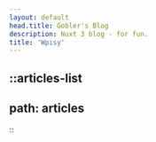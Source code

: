```yaml
---
layout: default
head.title: Gobler's Blog
description: Nuxt 3 blog - for fun.
title: 'Wpisy'
---
```

::articles-list
---
path: articles
---
::
